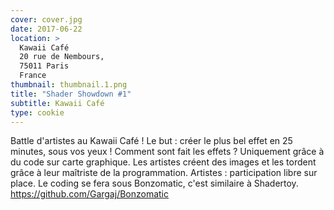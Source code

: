 ```yaml
---
cover: cover.jpg
date: 2017-06-22
location: >
  Kawaii Café
  20 rue de Nembours,
  75011 Paris
  France
thumbnail: thumbnail.1.png
title: "Shader Showdown #1"
subtitle: Kawaii Café
type: cookie
---
```


Battle d'artistes au Kawaii Café ! Le but : créer le plus bel effet en 25 minutes, sous vos yeux !
Comment sont fait les effets ? Uniquement grâce à du code sur carte graphique. Les artistes créent des images et les tordent grâce à leur maîtriste de la programmation.
Artistes : participation libre sur place. Le coding se fera sous Bonzomatic, c'est similaire à Shadertoy. https://github.com/Gargaj/Bonzomatic
